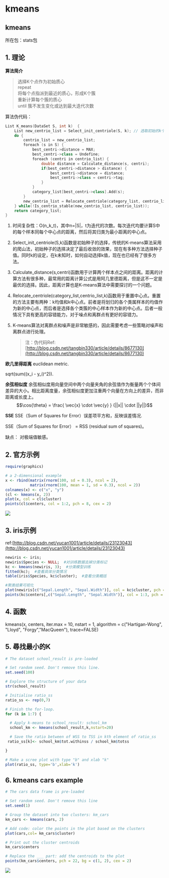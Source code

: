 # kmeans

## kmeans

所在包：stats包

## 1. 理论

**算法简介**

> 选择K个点作为初始质心  
> repeat  
> 将每个点指派到最近的质心，形成K个簇  
> 重新计算每个簇的质心  
> until 簇不发生变化或达到最大迭代次数

算法伪代码：

```cpp
List K_means(DataSet S, int k)  {  
    List new_centrio_list = Select_init_centriole(S, k); // 选取初始的k个中心点  
    do {  
        centrio_list = new_centrio_list;  
        foreach (s in S) {  
            best_centri->distance = MAX;  
            best_centri->class = Undefine;  
            foreach (centri in centrio_list) {  
                double distance = Calculate_distance(s, centri);  
                if(best_centri->distance > distance) {  
                    best_centri->distance = distance;  
                    best_centri->class = centri->tag;  
                }  
            }  
            category_list[best_centri->class].Add(s);  
        }  
        new_centrio_list = Relocate_centriole(category_list, centrio_list, k);  
    } while(!Is_centrio_stable(new_centrio_list, centrio_list));  
    return category_list;  
}
```

1. 时间复杂性：O\(n_k_t\)，其中n=\|S\|，t为迭代的次数。每次迭代均要计算S中的每个样本同每个中心点的距离，然后将其归类为最小距离的中心点。
2. Select\_init\_centriole\(S,k\)函数是初始种子的选择，传统的K-means算法采用的爬山法，初始种子的选择决定了最后收敛的效果，现在有多种方法选择种子值。同时k的设定，在k未知时，如何自动选择k值，现在也已经有了很多方法。
3. Calculate\_distance\(s,centri\)函数用于计算两个样本点之间的距离。距离的计算方法有很多种，最常用的距离计算公式是用阿几里德距离，但是这不一定是最优的选择。因此，距离计算也是K-means算法中需要探讨的一个问题。
4. Relocate\_centriole\(category\_list,centrio\_list,k\)函数用于重置中心点。重置的方法主要有两种：k均值和k中心点。前者是将划归的各个类属样本的均值作为新的中心点，而后者是选择各个类簇的中心样本作为新的中心点。后者一般情况下具有更高的容错能力，对于噪点和离群点有更好的容错力。
5. K-means算法对离群点和噪声是非常敏感的，因此需要考虑一些策略对噪声和离群点进行处理。

   > 注：伪代码Ref:[http://blog.csdn.net/tangbin330/article/details/8677130](http://blog.csdn.net/tangbin330/article/details/8677130)

**欧几里得距离** euclidean metric.

sqrt\(sum\(\(x\_i - y\_i\)^2\)\).

**余弦相似度** 余弦相似度用向量空间中两个向量夹角的余弦值作为衡量两个个体间差异的大小。相比距离度量，余弦相似度更加注重两个向量在方向上的差异，而非距离或长度上。 $$\cos{\theta} = \frac{ \vec{x} \cdot \vec{y} } {||x|| \cdot ||y||}$$

**SSE** SSE（Sum of Squares for Error）误差项平方和，反映误差情况.

SSE（Sum of Squares for Error） = RSS \(residual sum of squares\)。

缺点： 对极端值敏感。

## 2. 官方示例

```r
require(graphics)

# a 2-dimensional example
x <- rbind(matrix(rnorm(100, sd = 0.3), ncol = 2),
           matrix(rnorm(100, mean = 1, sd = 0.3), ncol = 2))
colnames(x) <- c("x", "y")
(cl <- kmeans(x, 2))
plot(x, col = cl$cluster)
points(cl$centers, col = 1:2, pch = 8, cex = 2)
```

![](../../../../.gitbook/assets/kmeansofficial%20%281%29.png)

## 3. iris示例

ref:[http://blog.csdn.net/yucan1001/article/details/23123043](http://blog.csdn.net/yucan1001/article/details/23123043)

```r
newiris <- iris;  
newiris$Species <- NULL;  #对训练数据去掉分类标记  
kc <- kmeans(newiris, 3);  #分类模型训练  
fitted(kc);  #查看具体分类情况  
table(iris$Species, kc$cluster);  #查看分类概括  

#聚类结果可视化   
plot(newiris[c("Sepal.Length", "Sepal.Width")], col = kc$cluster, pch = as.integer(iris$Species));  #不同的颜色代表不同的聚类结果，不同的形状代表训练数据集的原始分类情况。  
points(kc$centers[,c("Sepal.Length", "Sepal.Width")], col = 1:3, pch = 8, cex=2);
```

## 4. 函数

kmeans\(x, centers, iter.max = 10, nstart = 1, algorithm = c\("Hartigan-Wong", "Lloyd", "Forgy","MacQueen"\), trace=FALSE\)

## 5. 尋找最小的K

```r
# The dataset school_result is pre-loaded

# Set random seed. Don't remove this line.
set.seed(100)

# Explore the structure of your data
str(school_result)

# Initialise ratio_ss 
ratio_ss <- rep(0,7)

# Finish the for-loop. 
for (k in 1:7) {

  # Apply k-means to school_result: school_km
  school_km <- kmeans(school_result,k,nstart=20)

  # Save the ratio between of WSS to TSS in kth element of ratio_ss
 ratio_ss[k]<- school_km$tot.withinss / school_km$totss

}

# Make a scree plot with type "b" and xlab "k"
plot(ratio_ss, type='b',xlab='k')
```

## 6. kmeans cars example

```r
# The cars data frame is pre-loaded

# Set random seed. Don't remove this line
set.seed(1)

# Group the dataset into two clusters: km_cars
km_cars <- kmeans(cars, 2)

# Add code: color the points in the plot based on the clusters
plot(cars,col= km_cars$cluster)

# Print out the cluster centroids
km_cars$centers

# Replace the ___ part: add the centroids to the plot
points(km_cars$centers, pch = 22, bg = c(1, 2), cex = 2)
```

![](../../../../.gitbook/assets/rkmeanscar%20%281%29.png)

